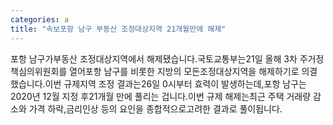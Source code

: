 ```yaml
---
categories: a
title: "속보포항 남구 부동산 조정대상지역 21개월만에 해제"
---
```

포항 남구가부동산 조정대상지역에서 해제됐습니다.국토교통부는21일 올해 3차 주거정책심의위원회를 열어포항 남구를 비롯한 지방의 모든조정대상지역을 해제하기로 의결했습니다.이번 규제지역 조정 결과는26일 0시부터 효력이 발생하는데,포항 남구는 2020년 12월 지정 후21개월 만에 풀리는 겁니다.이번 규제 해제는최근 주택 거래량 감소와 가격 하락,금리인상 등의 요인을 종합적으로고려한 결과로 풀이됩니다.
